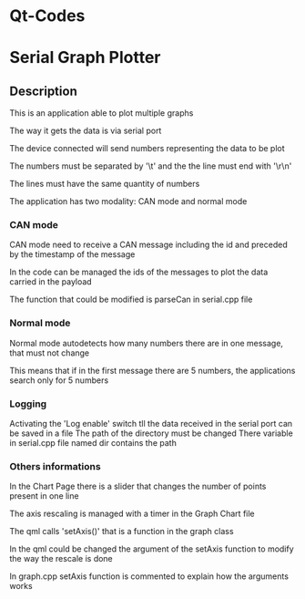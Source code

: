 # Qt-Codes

# Serial Graph Plotter

## Description
This is an application able to plot multiple graphs

The way it gets the data is via serial port

The device connected will send numbers representing the data to be plot

The numbers must be separated by '\t' and the the line must end with '\r\n'

The lines must have the same quantity of numbers


The application has two modality: CAN mode and normal mode

### CAN mode
CAN mode need to receive a CAN message including the id and preceded by the timestamp of the message

In the code can be managed the ids of the messages to plot the data carried in the payload

The function that could be modified is parseCan in serial.cpp file

### Normal mode

Normal mode autodetects how many numbers there are in one message, that must not change

This means that if in the first message there are 5 numbers, the applications search only for 5 numbers

### Logging
Activating the 'Log enable' switch tll the data received in the serial port can be saved in a file
The path of the directory must be changed
There variable in serial.cpp file named dir contains the path

### Others informations
In the Chart Page there is a slider that changes the number of points present in one line


The axis rescaling is managed with a timer in the Graph Chart file

The qml calls 'setAxis()' that is a function in the graph class

In the qml could be changed the argument of the setAxis function to modify the way the rescale is done

In graph.cpp setAxis function is commented to explain how the arguments works



